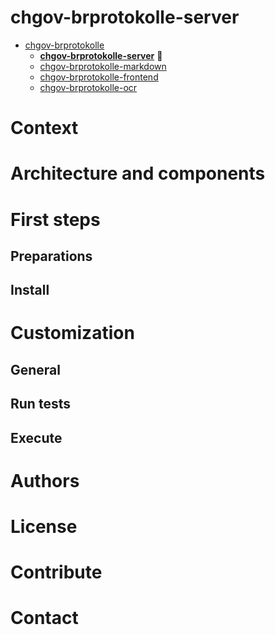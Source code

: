 # chgov-brprotokolle-server

- [chgov-brprotokolle](https://github.com/SwissFederalArchives/chgov-brprotokolle)
  - **[chgov-brprotokolle-server](https://github.com/SwissFederalArchives/chgov-brprotokolle-server)** :triangular_flag_on_post:
  - [chgov-brprotokolle-markdown](https://github.com/SwissFederalArchives/chgov-brprotokolle-markdown)
  - [chgov-brprotokolle-frontend](https://github.com/SwissFederalArchives/chgov-brprotokolle-frontend)
  - [chgov-brprotokolle-ocr](https://github.com/SwissFederalArchives/chgov-brprotokolle-ocr)

# Context

# Architecture and components

# First steps

## Preparations

## Install

# Customization

## General

## Run tests

## Execute

# Authors

# License

# Contribute

# Contact
